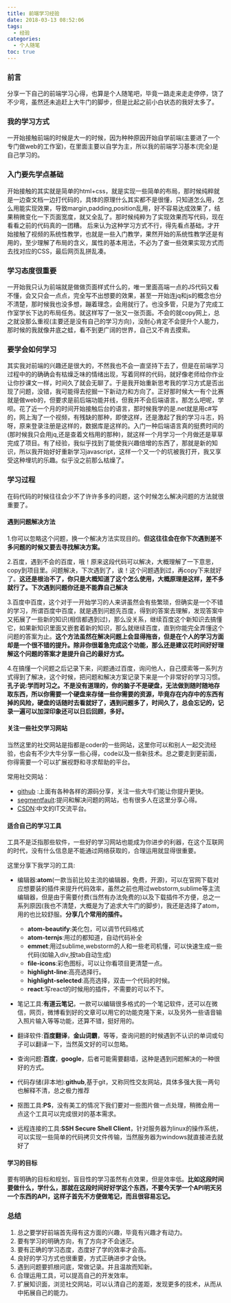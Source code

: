 ```yaml
---
title: 前端学习经验
date: 2018-03-13 08:52:06
tags:
  - 经验
categories:
  - 个人随笔
toc: true
---
```

### 前言
分享一下自己的前端学习心得，也算是个人随笔吧，毕竟一路走来走走停停，饶了不少弯，虽然还未追赶上大牛门的脚步，但是比起之前小白状态的我好太多了。
<!-- more -->
### 我的学习方式
一开始接触前端的时候是大一的时候，因为种种原因开始自学前端(主要进了一个专门做web的工作室)，在里面主要以自学为主，所以我的前端学习基本(完全)是自己学习的。

### 入门要先学点基础
开始接触的其实就是简单的html+css，就是实现一些简单的布局，那时候纯粹就是一边查文档一边打代码的，具体的原理什么其实都不是很懂，只知道怎么用，怎么用能实现效果，导致margin,padding,position乱用，好不容易达成效果了，结果稍微变化一下页面宽度，就又全乱了。那时候纯粹为了实现效果而写代码，现在看看之前的代码真的一团糟。
后来认为这种学习方式不行，得先看点基础，才开始接触了视频的系统性教学，也就是一些入门教学，果然开始的系统性教学还是有用的，至少理解了布局的含义，属性的基本用法，不必为了查一些效果实现方式而去找对应的CSS，最后网页乱拼乱凑。
### 学习态度很重要
一开始我只认为前端就是做做页面样式什么的，唯一里面高端一点的JS代码又看不懂，会又只会一点点，完全写不出想要的效果，甚至一开始连jq和js的概念也分不清楚，那时候我也没多想，蹦着理念，会用就行了。也没多管，只是为了完成工作室学长下达的布局任务。就这样写了一张又一张页面。不会的就copy网上，总之就没那么重视(主要还是没有自己的学习方向)，没耐心肯定不会提升个人能力，那时候的我就像井底之蛙，看不到更广阔的世界，自己又不肯去摸索。
### 要学会如何学习
其实我对前端的兴趣还是很大的，不然我也不会一直坚持下去了，但是在前端学习过程中的的确确会有枯燥乏味的情绪出现，写着同样的代码，就好像老师给你作业让你抄课文一样，时间久了就会无聊了。于是我开始重新思考我的学习方式是否出现了问题，没错，我可能得去挖掘一下新动力和方向了。正好那时候大一有个比赛就是做web的，但要求是前后端功能并线，但我并不会后端语言。那怎么吧呢，学呗。花了近一个月的时间开始接触后台的语言，那时候我学的是.net就是用c#写的，网上淘了一个视频，有残缺的那种，即使这样，还是激起了我的学习斗志，妈呀，原来登录注册是这样的，数据库是这样的。入门一种后端语言真的挺费时间的(那时候我只会用jq,还是查着文档用的那种)，就这样一个月学习一个月做还是草草完成了项目。有了经验，我似乎找到了能使我兴趣倍增的东西了，那就是新的知识，所以我开始好好重新学习javascript，这样一个又一个的坑被我打开，我又享受这种埋坑的乐趣。似乎没之前那么枯燥了。
### 学习过程
在码代码的时候往往会少不了许许多多的问题，这个时候怎么解决问题的方法就很重要了。
#### 遇到问题解决方法

1.你可以忽略这个问题，换一个解决方法实现目的。**但这往往会在你下次遇到差不多问题的时候又要去寻找解决方案。**

2.百度，遇到不会的百度，哦！原来这段代码可以解决，大概理解了一下意思，copy到项目里。问题解决，下次遇到了，诶！这个问题遇到过，再copy下来就好了。**这还是根治不了，你只是大概知道了这个怎么使用，大概原理是这样，差不多就行了。下次遇到问题你还是不能靠自己解决**

3.百度中百度，这个对于一开始学习的人来讲虽然会有些繁琐，但确实是一个不错的学习，所谓百度中百度，就是遇到问题先百度，得到的答案去理解，发现答案中又拓展了一些新的知识(相信都遇到过)，那么没关系，继续百度这个新知识去搞懂它，如果新知识里面又嵌套着新的知识，那么就继续百度，直到你能完全弄懂这个问题的答案为止。**这个方法虽然在解决问题上会显得拖沓，但是在个人的学习方面却是一个很不错的提升。除非你很着急完成这个功能，那么还是建议花时间好好理解这个问题的答案才是提升自己的最好方式。**

4.在搞懂一个问题之后记录下来，问题通过百度，询问他人，自己摸索等一系列方式得到了解决，这个时候，把问题和解决方案记录下来是一个非常好的学习习惯。**孔子说:学而时习之。不是没有道理的，你的脑子不是硬盘，无法做到随时随地存取东西，所以你需要一个硬盘来存储一些你需要的资源，毕竟存在内存中的东西有掉的风险，硬盘的话随时去看就好了，遇到问题多了，时间久了，总会忘记的，记录一遍可以加深印象还可以日后回顾，多好。**

#### 关注一些社交学习网站
当然这里的社交网站是指都是coder的一些网站，这里你可以和别人一起交流经验，也会有不少大牛分享一些心得，code以及一些新技术。总之要走到更前面，你得需要一个可以扩展视野和寻求帮助的平台。

常用社交网站：
- [github](https://github.com/) :上面有各种各样的源码分享，关注一些大牛们能让你提升更快。
- [segmentfault](https://segmentfault.com/):提问和解决问题的网站，也有很多人在这里分享心得。
- [CSDN](https://www.csdn.net/):中文的IT交流平台。

#### 适合自己的学习工具
工具不是泛指那些软件，一些好的学习网站也能成为你进步的利器，在这个互联网的时代，没有什么信息是不能通过网络获取的，合理运用就显得很重要。

这里分享下我学习的工具:
- 编辑器:**atom**(一款当前比较主流的编辑器，免费，开源)，可以在官网下载对应想要装的插件来提升代码效率，虽然之前也用过webstorm,sublime等主流编辑器，但是由于需要付费(当然有办法免费的)以及下载插件不方便，总之一系列原因(我也不清楚，大概是为了追求大牛门的脚步)，我还是选择了atom，用的也比较舒服。**分享几个常用的插件。**
  - **atom-beautify**:美化包，可以调节代码格式
  - **atom-ternjs**:用过的都知道，自动代码补全
  - **emmet**:用过sublime,webstorm的人和一些老司机懂，可以快速生成一些代码(如输入div,按tab自动生成)
  - **file-icons**:彩色图标，可以让你看项目更清楚一点。
  - **highlight-line**:高亮选择行。
  - **highlight-selected**:高亮选择，双击一个代码的时候。
  - **react**:写react的时候用的插件，不需要的可以不下。

- 笔记工具:**有道云笔记**，一款可以编辑很多格式的一个笔记软件，还可以在微信，网页，微博看到好的文章可以用它的功能克隆下来，以及另外一些语音输入照片输入等等功能，还算不错，挺好用的。
- 翻译软件:**百度翻译**，**金山词霸**，等等，查询问题的时候遇到不认识的单词或句子可以翻译一下，当然英文好的可以忽略。
- 查询问题:**百度**，**google**，后者可能需要翻墙，这种是遇到问题解决的一种很好的方式。
- 代码存储(非本地):**github**,基于git，又称同性交友网站，具体多强大我一两句也解释不清，总之极力推荐
- 抠图工具:**PS**，没有美工的情况下我们要对一些图片做一点处理，稍微会用一点这个工具可以完成很对的基本需求。
- 远程连接的工具:**SSH Secure Shell Client**，针对服务器为linux的操作系统，可以实现一些简单的代码拷贝文件传输，当然服务器为windows就直接进去就好了




#### 学习的目标
要有明确的目标和规划，盲目性的学习虽然有点效果，但是效率低。**比如这段时间要做什么，学什么，那就在这段时间好好学这个东西，不要今天学一个API明天另一个东西的API，这样子首先不方便做笔记，而且很容易忘记。**

### 总结
1. 总之要学好前端首先得有这方面的兴趣，毕竟有兴趣才有动力。
2. 要有学习的明确方向，有了方向才不会迷茫。
3. 要有正确的学习态度，态度好了学的效率才会高。
4. 良好的学习方式也很重要，方式正确进步才会快。
5. 遇到问题要抓根问底，常做记录。并且温故而知新。
6. 合理运用工具，可以提高自己的开发效率。
7. 扩展知识面，浏览社交网站，可以认清自己的差距，发现更多的技术，从而从中拓展自己的能力。
